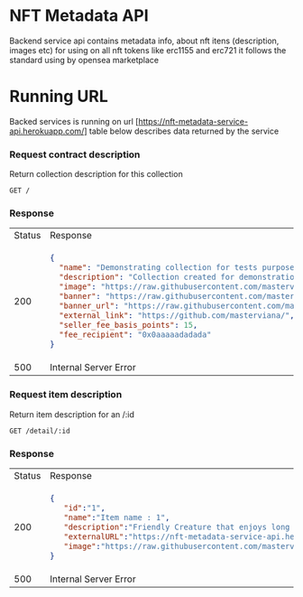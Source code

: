 # NFT Metadata API

Backend service api contains metadata info, about nft itens (description, images etc) for using on all nft tokens like erc1155 and erc721 it follows the standard using by opensea marketplace

# Running URL

Backed services is running on url [https://nft-metadata-service-api.herokuapp.com/] table below describes data returned by the service

### Request contract description

Return collection description for this collection

`GET /`

 ### Response

<table>
<tr>
<td> Status </td> <td> Response </td>
</tr>
<tr>
<td> 200 </td>
<td>
    
```json
{
  "name": "Demonstrating collection for tests purposes. by @masterviana",
  "description": "Collection created for demonstration series on @masterviana github check full information on github. OpenSea Creatures are adorable aquatic beings primarily for demonstrating what can be done using the OpenSea platform. Adopt one today to try out all the OpenSea buying, selling, and bidding feature set.",
  "image": "https://raw.githubusercontent.com/masterviana/nft-marketplace-metadata-api/main/static/mario.png",
  "banner": "https://raw.githubusercontent.com/masterviana/nft-marketplace-metadata-api/main/static/opensea-banner.png",
  "banner_url": "https://raw.githubusercontent.com/masterviana/nft-marketplace-metadata-api/main/static/opensea-banner.png",
  "external_link": "https://github.com/masterviana/",
  "seller_fee_basis_points": 15,
  "fee_recipient": "0x0aaaaadadada" 
}
```

</td>
</tr>
<tr>
<td> 500 </td>
<td>
Internal Server Error    
</td>
</tr>
</table>


### Request item description

Return item description for an /:id

`GET /detail/:id`

 ### Response

<table>
<tr>
<td> Status </td> <td> Response </td>
</tr>
<tr>
<td> 200 </td>
<td>
    
```json
{
   "id":"1",
   "name":"Item name : 1",
   "description":"Friendly Creature that enjoys long swims in the ocean. ID: 1",
   "externalURL":"https://nft-metadata-service-api.herokuapp.com/1",
   "image":"https://raw.githubusercontent.com/masterviana/nft-marketplace-metadata-api/main/static/images/1.jpg"
}
```

</td>
</tr>
<tr>
<td> 500 </td>
<td>
Internal Server Error    
</td>
</tr>
</table>


